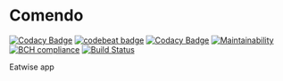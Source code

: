 # Comendo 
[![Codacy Badge](https://api.codacy.com/project/badge/Grade/c0c8f22c51684030ae20c8aadd220605)](https://app.codacy.com/app/felipe.sousa.f.s.s/Comendo?utm_source=github.com&utm_medium=referral&utm_content=fssilva/Comendo&utm_campaign=badger)
[![codebeat badge](https://codebeat.co/badges/835746fa-4787-462e-a86f-305fd56c8345)](https://codebeat.co/projects/github-com-fssilva-comendo-master)
[![Codacy Badge](https://api.codacy.com/project/badge/Grade/244d878d6d2147bfb09301d35cfb857a)](https://www.codacy.com/app/felipe.sousa.f.s.s/Comendo?utm_source=github.com&amp;utm_medium=referral&amp;utm_content=fssilva/Comendo&amp;utm_campaign=Badge_Grade)
[![Maintainability](https://api.codeclimate.com/v1/badges/7180aa34539b9b6f7be7/maintainability)](https://codeclimate.com/github/fssilva/Comendo/maintainability)
[![BCH compliance](https://bettercodehub.com/edge/badge/fssilva/Comendo?branch=master)](https://bettercodehub.com/)
[![Build Status](https://www.bitrise.io/app/47c9279f049325ac/status.svg?token=a2FdHRDx6bd1Pug_b7FuDg)](https://www.bitrise.io/app/47c9279f049325ac)

Eatwise app
